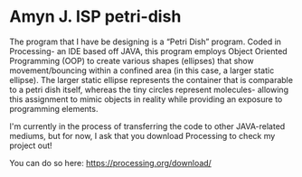 # Amyn J. ISP petri-dish
The program that I have be designing is a “Petri Dish” program. Coded in Processing- an IDE based off JAVA, this program employs Object Oriented Programming (OOP) to create various shapes (ellipses) that show movement/bouncing within a confined area (in this case, a larger static ellipse). The larger static ellipse represents the container that is comparable to a petri dish itself, whereas the tiny circles represent molecules- allowing this assignment to mimic objects in reality while providing an exposure to programming elements. 

I'm currently in the process of transferring the code to other JAVA-related mediums, but for now, I ask that you download Processing to check my project out!

You can do so here: https://processing.org/download/
